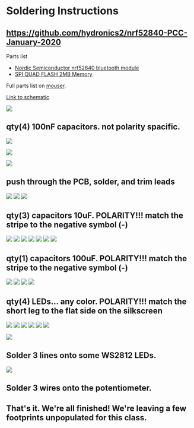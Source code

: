 # Soldering Instructions

## https://github.com/hydronics2/nrf52840-PCC-January-2020
Parts list
- [Nordic Semiconductor nrf52840 bluetooth module](https://www.adafruit.com/product/4078)
- [SPI QUAD FLASH 2MB Memory](https://www.digikey.com/product-detail/en/gigadevice-semiconductor-hk-limited/GD25Q16CTIGR/1970-1010-1-ND/9484760)


Full parts list on [mouser](https://www.mouser.com/ProjectManager/ProjectDetail.aspx?AccessID=5d5a690db9).


[Link to schematic](https://github.com/hydronics2/nrf52840-PCC-January-2020/blob/master/soldering/eagle_design_files/PCB_schematic1.pdf)



![](https://github.com/hydronics2/nrf52840-PCC-January-2020/blob/master/soldering/pics/1caps.jpg)
## qty(4) 100nF capacitors. not polarity spacific.

![](https://github.com/hydronics2/nrf52840-PCC-January-2020/blob/master/soldering/pics/2caps.JPG)

![](https://github.com/hydronics2/nrf52840-PCC-January-2020/blob/master/soldering/pics/3caps.JPG)

![](https://github.com/hydronics2/nrf52840-PCC-January-2020/blob/master/soldering/pics/4caps.JPG)
## push through the PCB, solder, and trim leads
![](https://github.com/hydronics2/nrf52840-PCC-January-2020/blob/master/soldering/pics/5resistor.JPG)
![](https://github.com/hydronics2/nrf52840-PCC-January-2020/blob/master/soldering/pics/6resistor.JPG)
![](https://github.com/hydronics2/nrf52840-PCC-January-2020/blob/master/soldering/pics/7caps.JPG)
## qty(3) capacitors 10uF. POLARITY!!! match the stripe to the negative symbol (-)
![](https://github.com/hydronics2/nrf52840-PCC-January-2020/blob/master/soldering/pics/8caps.JPG)
![](https://github.com/hydronics2/nrf52840-PCC-January-2020/blob/master/soldering/pics/9cpas.JPG)
![](https://github.com/hydronics2/nrf52840-PCC-January-2020/blob/master/soldering/pics/10caps_crystal.JPG)
![](https://github.com/hydronics2/nrf52840-PCC-January-2020/blob/master/soldering/pics/11caps_crystal.JPG)
![](https://github.com/hydronics2/nrf52840-PCC-January-2020/blob/master/soldering/pics/12inductor.JPG)
![](https://github.com/hydronics2/nrf52840-PCC-January-2020/blob/master/soldering/pics/13inductor.JPG)
![](https://github.com/hydronics2/nrf52840-PCC-January-2020/blob/master/soldering/pics/14caps.JPG)
## qty(1) capacitors 100uF. POLARITY!!! match the stripe to the negative symbol (-)
![](https://github.com/hydronics2/nrf52840-PCC-January-2020/blob/master/soldering/pics/15caps.JPG)
![](https://github.com/hydronics2/nrf52840-PCC-January-2020/blob/master/soldering/pics/16buttons.JPG)
![](https://github.com/hydronics2/nrf52840-PCC-January-2020/blob/master/soldering/pics/17buttons.JPG)
![](https://github.com/hydronics2/nrf52840-PCC-January-2020/blob/master/soldering/pics/18leds.JPG)
## qty(4) LEDs... any color. POLARITY!!! match the short leg to the flat side on the silkscreen
![](https://github.com/hydronics2/nrf52840-PCC-January-2020/blob/master/soldering/pics/19leds.JPG)
![](https://github.com/hydronics2/nrf52840-PCC-January-2020/blob/master/soldering/pics/20leds.JPG)
![](https://github.com/hydronics2/nrf52840-PCC-January-2020/blob/master/soldering/pics/21led_resistors.JPG)
![](https://github.com/hydronics2/nrf52840-PCC-January-2020/blob/master/soldering/pics/22led_resistors.JPG)
![](https://github.com/hydronics2/nrf52840-PCC-January-2020/blob/master/soldering/pics/23_screw_terminals.JPG)
![](https://github.com/hydronics2/nrf52840-PCC-January-2020/blob/master/soldering/pics/24_screw_terminals.JPG)









![](https://github.com/hydronics2/nrf52840-PCC-January-2020/blob/master/soldering/pics/ws2812.JPG)

## Solder 3 lines onto some WS2812 LEDs.

![](https://github.com/hydronics2/nrf52840-PCC-January-2020/blob/master/soldering/pics/22.jpg)

## Solder 3 wires onto the potentiometer.
## That's it. We're all finished! We're leaving a few footprints unpopulated for this class.
